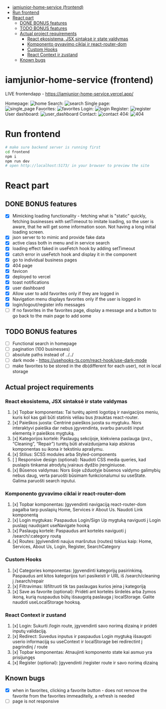 - [iamjunior-home-service (frontend)](#iamjunior-home-service-frontend)
- [Run frontend](#run-frontend)
- [React part](#react-part)
  - [DONE BONUS features](#done-bonus-features)
  - [TODO BONUS features](#todo-bonus-features)
  - [Actual project requirements](#actual-project-requirements)
    - [React ekosistema, JSX sintaksė ir state valdymas](#react-ekosistema-jsx-sintaksė-ir-state-valdymas)
    - [Komponento gyvavimo ciklai ir react-router-dom](#komponento-gyvavimo-ciklai-ir-react-router-dom)
    - [Custom Hooks](#custom-hooks)
    - [React Context ir zustand](#react-context-ir-zustand)
  - [Known bugs](#known-bugs)

# iamjunior-home-service (frontend)

LIVE frontendapp - https://iamjunior-home-service.vercel.app/

Homepage:
![home](./src/assets/home.png)
Search:
![search](./src/assets/search.png)
Single page:  
![single_page](./src/assets/single_page.png)
Favorites:
![favorites](./src/assets/favorites.png)
Login:
![login](./src/assets/login.png)
Register:
![register](./src/assets/register.png)
User dashboard:
![user_dashboard](./src/assets/user_dashboard.png)
Contact:
![contact](./src/assets/contact.png)
404:
![404](./src/assets/404.png)

# Run frontend

```bash
# make sure backend server is running first
cd frontend
npm i
npm run dev
# open http://localhost:5173/ in your browser to preview the site
```

# React part

## DONE BONUS features

-   [x] Mimicking loading functionality - fetching what is "static" quickly, fetching businesses with setTimeout to imitate loading, so the user is aware, that he will get some information soon. Not having a long initial loading screen.
-   [x] json server to to mimic and provide fake data
-   [x] active class both in menu and in service search
-   [x] loading effect faked in useFetch hook by adding setTimeout
-   [x] catch error in useFetch hook and display it in the component
-   [x] go to individual business pages
-   [x] 404 page
-   [x] favicon
-   [x] deployed to vercel
-   [x] toast notifications
-   [x] user dashboard
-   [x] Allow user to add favorites only if they are logged in
-   [x] Navigation menu displays favorites only if the user is logged in
-   [x] login/logout/register info messages
-   [ ] If no favorites in the favorites page, display a message and a button to go back to the main page to add some

## TODO BONUS features

-   [ ] Functional search in homepage
-   [ ] pagination (100 businesses)
-   [ ] absolute paths instead of ../../
-   [ ] dark mode - https://usehooks-ts.com/react-hook/use-dark-mode
-   [ ] make favorites to be stored in the db(different for each user), not in local storage

## Actual project requirements

### React ekosistema, JSX sintaksė ir state valdymas

1. [x] Topbar komponentas: Tai turėtų apimti logotipą ir navigacijos meniu, kuris kol kas gali būti statinis vėliau bus įtrauktas react-router.
2. [x] Paieškos juosta: Centrinė paieškos juosta su mygtuku. Nors interaktyvi paieška dar nebus įgyvendinta, svarbu paruošti input elementą ir paieškos mygtuką.
3. [x] Kategorijos kortelė: Paslaugų sekcijoje, kiekviena paslauga (pvz., “Cleaning”, “Repair”) turėtų būti atvaizduojama kaip atskiras komponentas su ikona ir tekstiniu aprašymu.
4. [x] Stilius: SCSS modules arba Styled-components
5. [ ] Responsive design (optional): Naudoti CSS media queries, kad puslapis tinkamai atrodytų įvairaus dydžio įrenginiuose.
6. [x] Būsenos valdymas: Nors šioje užduotyje būsenos valdymo galimybių nebus daug, verta paruošti būsimam funkcionalumui su useState. Galima paruošti search inputui.

### Komponento gyvavimo ciklai ir react-router-dom

1. [x] Topbar komponentas: Įgyvendinti navigaciją react-router-dom pagalba tarp puslapių Home, Services ir About Us. Naudoti Link komponentą
2. [x] Login mygtukas: Paspaudus Login/Sign Up mygtuką naviguoti į Login puslapį naudojant useNavigate hooką
3. [x] Paslaugų kortelė: Paspaudus ant kortelės naviguoti į /search/:category routą
4. [x] Routes: Įgyivendinti naujus maršrutus (routes) tokius kaip: Home, Services, About Us, Login, Register, SearchCategory

### Custom Hooks

1. [x] Categories komponentas: Įgyvendinti kategorijų pasirinkimą. Paspaudus ant kitos kategorijos turi pasikeisti ir URL iš /search/cleaning į /search/repair
2. [x] Filtravimas: Išfiltruoti tik tas paslaugas kurios įeina į kategoriją
3. [x] Save as favorite (optional): Pridėti ant kortelės širdelės arba žymos ikoną, kurią nuspaudus būtų išsaugotą paslauga į localStorage. Galite naudoti useLocalStorage hooksą.

### React Context ir zustand

1. [x] Login: Sukurti /login route, įgyvendinti savo norimą dizainą ir pridėti inputų validaciją.
2. [x] Redirect: Suvedus inputus ir paspaudus Login mygtuką išsaugoti userio informaciją su useContext ir localStorage bei redirectint į pagrindinį / route
3. [x] Topbar komponentas: Atnaujinti komponento state kai asmuo yra prisijungęs
4. [x] Register (optional): Įgyvendinti /register route ir savo norimą dizainą

## Known bugs

-   [x] when in favorites, clicking a favorite button - does not remove the favorite from the favorites immeaditelly, a refresh is needed
-   [ ] page is not responsive
